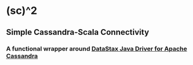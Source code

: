 # (sc)^2 
## Simple Cassandra-Scala Connectivity
### A functional wrapper around [DataStax Java Driver for Apache Cassandra](https://github.com/datastax/java-driver)
